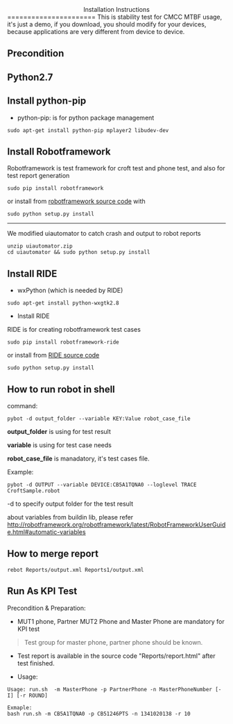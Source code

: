 <center>Installation Instructions</center>
======================
This is stability test for CMCC MTBF usage, it's just a demo, if you download, you should modify for your devices, because applications are very different from device to device.


Precondition
---

Python2.7
---

Install python-pip
---

* python-pip: is for python package management


```
sudo apt-get install python-pip mplayer2 libudev-dev
```

Install Robotframework
---

Robotframework is test framework for croft test and phone test, and also for test report generation

```
sudo pip install robotframework
```

or install from [robotframework source code](https://github.com/robotframework/robotframework) with

```
sudo python setup.py install
```

---

We modified uiautomator to catch crash and output to robot reports

```
unzip uiautomator.zip
cd uiautomator && sudo python setup.py install
```

Install RIDE
---
-  wxPython  (which is needed by RIDE)

```
sudo apt-get install python-wxgtk2.8
```

-  Install RIDE

RIDE is for creating robotframework test cases

```
sudo pip install robotframework-ride
```

or install from [RIDE source code](https://pypi.python.org/pypi/robotframework-ride)

```
sudo python setup.py install
```

How to run robot in shell
---
command:

```
pybot -d output_folder --variable KEY:Value robot_case_file
```

**output_folder** is using for test result

**variable** is using for test case needs

**robot_case_file** is manadatory, it's test cases file.

Example:

```
pybot -d OUTPUT --variable DEVICE:CB5A1TQNA0 --loglevel TRACE CroftSample.robot
```

-d to specify output folder for the test result


about variables from buildin lib, please refer
http://robotframework.org/robotframework/latest/RobotFrameworkUserGuide.html#automatic-variables

How to merge report
---

```
rebot Reports/output.xml Reports1/output.xml
```

Run As KPI Test
---
Precondition & Preparation:

* MUT1 phone, Partner MUT2 Phone and Master Phone are mandatory for KPI test

> Test group for master phone, partner phone should be known. 


* Test report is available in the source code "Reports/report.html" after test finished.

* Usage:

```
Usage: run.sh  -m MasterPhone -p PartnerPhone -n MasterPhoneNumber [-I] [-r ROUND]

Exmaple:
bash run.sh -m CB5A1TQNA0 -p CB51246PTS -n 1341020138 -r 10

```


